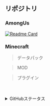 ## リポジトリ

### AmongUs

<a href="https://github.com/ykundesu/SuperNewRoles">
    <img align="center" alt="Readme Card" src="https://github-readme-stats.vercel.app/api/pin/?username=ykundesu&repo=SuperNewRoles&show_owner=true" />
</a>

### Minecraft

> データパック

> MOD

> プラグイン

<br>
<br>

<details>
  <summary>GitHubステータス</summary>
    <p align="center">
        <img alt="Top Langs" height="150px" src="https://github-readme-stats.vercel.app/api/top-langs/?username=UKON256&layout=compact&show_icons=true" />
        <img alt="github stats" height="150px" src="https://github-readme-stats.vercel.app/api?username=UKON256&show_icons=true" />
    </p>
    <p align="center">
        <img alt="">
    </p>
    <p align="center">
        <a href="https://github.com/ryo-ma/github-profile-trophy">
            <img src="https://github-profile-trophy.vercel.app/?username=UKON256" />
        </a>
    </p>
</details>
